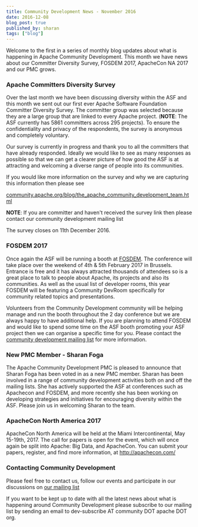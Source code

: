 ```yaml
---
title: Community Development News - November 2016
date: 2016-12-08
blog_post: true
published_by: sharan
tags: ["blog"]
---
```


Welcome to the first in a series of monthly blog updates about what is happening in Apache Community Development. This
month we have news about our Committer Diversity Survey, FOSDEM 2017, ApacheCon NA 2017 and our PMC grows.

### Apache Committers Diversity Survey

Over the last month we have been discussing diversity within the ASF and this month we sent out our first ever Apache
Software Foundation Committer Diversity Survey. The committer group was selected because they are a large group that are
linked to every Apache project. (**NOTE**: The ASF currently has 5861 committers across 295 projects). To ensure the
confidentiality and privacy of the respondents, the survey is anonymous and completely voluntary. 

Our survey is currently in progress and thank you to all the committers that have already responded. Ideally we would
like to see as many responses as possible so that we can get a clearer picture of how good the ASF is at attracting and
welcoming a diverse range of people into its communities. 

If you would like more information on the survey and why we are capturing this information then please see

[community.apache.org/blog/the_apache_community_development_team.html](./the_apache_community_development_team.html)

**NOTE**: If you are committer and haven't received the survey link then please contact our community development mailing list

The survey closes on 11th December 2016.

### FOSDEM 2017

Once again the ASF will be running a booth at [FOSDEM](https://fosdem.org/2017/). The conference will take place over
the weekend of 4th & 5th February 2017 in Brussels. Entrance is free and it has always attracted thousands of attendees
so is a great place to talk to people about Apache, its projects and also its communities. As well as the usual list of
developer rooms, this year FOSDEM will be featuring a Community DevRoom specifically for community related topics and
presentations.

Volunteers from the Community Development community will be helping manage and run the booth throughout the 2 day
conference but we are always happy to have additional help. If you are planning to attend FOSDEM and would like to spend
some time on the ASF booth promoting your ASF project then we can organise a specific time for you. Please contact
the [community development mailing list](https://s.apache.org/qdrd) for more information.

### New PMC Member - Sharan Foga

The Apache Community Development PMC is pleased to announce that Sharan Foga has been voted in as a new PMC member.
Sharan has been involved in a range of community development activities both on and off the mailing lists. She has
actively supported the ASF at conferences such as Apachecon and FOSDEM, and more recently she has been working on
developing strategies and initiatives for encouraging diversity within the ASF. Please join us in welcoming Sharan to
the team.

### ApacheCon North America 2017

ApacheCon North America will be held at the Miami Intercontinental, May 15-19th, 2017. The call for papers is open for
the event, which will once again be split into Apache: Big Data, and ApacheCon. You can submit your papers, register,
and find more information, at http://apachecon.com/

### Contacting Community Development

Please feel free to contact us, follow our events and participate in our discussions on [our mailing list](https://s.apache.org/qdrd)

If you want to be kept up to date with all the latest news about what is happening around Community Development please
subscribe to our mailing list by sending an email to dev-subscribe AT community DOT apache DOT org.
